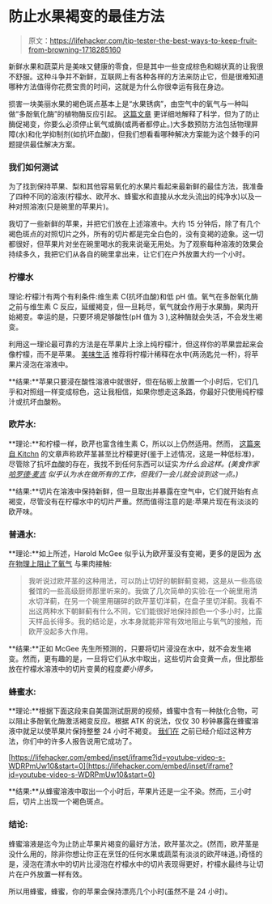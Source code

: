 # 防止水果褐变的最佳方法

> 原文：<https://lifehacker.com/tip-tester-the-best-ways-to-keep-fruit-from-browning-1718285160>

新鲜水果和蔬菜片是美味又健康的零食，但是其中一些变成棕色和糊状真的让我很不舒服。这种斗争并不新鲜，互联网上有各种各样的方法来防止它，但是很难知道哪种方法值得你花费宝贵的时间，这就是为什么你很幸运有我在身边。



损害一块美丽水果的褐色斑点基本上是“水果锈病”，由空气中的氧气与一种叫做“多酚氧化酶”的植物酶反应引起。 [这篇文章](https://gizmodo.com/why-does-your-apple-turn-brown-and-how-can-you-stop-it-1605149639) 更详细地解释了科学，但为了防止酶促褐变，你要么必须停止氧气或酶(或两者都停止。)大多数预防方法包括物理屏障(水)和化学抑制剂(如抗坏血酸)，但我们想看看哪种解决方案能为这个棘手的问题提供最佳解决方案。

### **我们如何测试**

为了找到保持苹果、梨和其他容易氧化的水果片看起来最新鲜的最佳方法，我准备了四种不同的溶液(柠檬水、欧芹水、蜂蜜水和直接从水龙头流出的纯净水)以及一种对照溶液(只是碗里的苹果片)。

我切了一些新鲜的苹果，并把它们放在上述溶液中。大约 15 分钟后，除了有几个褐色斑点的对照切片之外，所有的切片都是完全白色的，没有变褐的迹象。这一切都很好，但苹果片对坐在碗里喝水的我来说毫无用处。为了观察每种溶液的效果会持续多久，我把它们从各自的碗里拿出来，让它们在户外放置大约一个小时。

### 柠檬水

理论:柠檬汁有两个有利条件:维生素 C(抗坏血酸)和低 pH 值。氧气在多酚氧化酶之前与维生素 C 反应，延缓褐变，但一旦耗尽，氧气就会作用于水果酶，果肉开始褐变。幸运的是，只要环境足够酸性(pH 值为 3 ),这种酶就会失活，不会发生褐变。

利用这一理论最可靠的方法是在苹果片上涂上纯柠檬汁，但这样你的苹果尝起来会像柠檬，而不是苹果。 [美味生活](http://www.theyummylife.com/prevent_apple_and_pear_slices_from_browning) 推荐将柠檬汁稀释在水中(两汤匙兑一杯)，将苹果片浸泡在溶液中。

**结果:**苹果只要浸在酸性溶液中就很好，但在砧板上放置一个小时后，它们几乎和对照组一样变成棕色，这让我相信，如果你想走这条路，你最好只使用纯柠檬汁或抗坏血酸粉。

### 欧芹水:

**理论:**和柠檬一样，欧芹也富含维生素 C，所以以上仍然适用。然而， [这篇来自 Kitchn](http://www.thekitchn.com/an-ingenious-use-for-herb-stems-221285) 的文章声称欧芹茎甚至比柠檬更好(鉴于上述情况，这是一种低标准)，尽管除了抗坏血酸的存在，我找不到任何东西可以证实*为什么会这样。(美食作家 [哈罗德·麦吉](https://en.wikipedia.org/wiki/Harold_McGee) 似乎认为水在做所有的工作，但我们一会儿就会谈到这一点。)*

**结果:**切片在溶液中保持新鲜，但一旦取出并暴露在空气中，它们就开始有点褐变，尽管没有在柠檬水中的切片严重。然而值得注意的是:苹果片现在有淡淡的欧芹味。

### 普通水:

**理论:**如上所述，Harold McGee 似乎认为欧芹茎没有变褐，更多的是因为 [水在物理上阻止了氧气](http://dinersjournal.blogs.nytimes.com/2008/08/07/harold-mcgee-on-parsley-stems-as-anti-browning-agents/?_r=0) 与果肉接触:

> 我听说过欧芹茎的这种用法，可以防止切好的朝鲜蓟变褐，这是从一些高级餐馆的一些高级厨师那里听来的。我做了几次简单的实验:在一个碗里用清水切洋蓟，在另一个碗里用碾碎的欧芹茎切洋蓟，在盘子里切洋蓟。我看不出这两种水下朝鲜蓟有什么不同，它们能很好地保持颜色一个多小时，比露天样品长得多。我的结论是，水本身就能非常有效地阻止与氧气的接触，而欧芹没起多大作用。

**结果:**正如 McGee 先生所预测的，只要将切片浸没在水中，就不会发生褐变。然而，更有趣的是，一旦将它们从水中取出，这些切片会变黄一点，但比那些放在柠檬水溶液中的切片变黄的程度*要小得多。*

### 蜂蜜水:

**理论:**根据下面这段来自美国测试厨房的视频，蜂蜜中含有一种肽化合物，可以阻止多酚氧化酶激活褐变反应。根据 ATK 的说法，仅仅 30 秒钟暴露在蜂蜜溶液中就足以使苹果片保持整整 24 小时不褐变。 [我们在](https://lifehacker.com/give-sliced-fruit-a-quick-honey-water-bath-to-keep-brow-536510461) 之前已经介绍过这种方法，你们中的许多人报告说用它成功了。

 [https://lifehacker.com/embed/inset/iframe?id=youtube-video-s-WDRPmUw10&start=0](https://lifehacker.com/embed/inset/iframe?id=youtube-video-s-WDRPmUw10&start=0) 

**结果:**从蜂蜜溶液中取出一个小时后，苹果片还是一尘不染。然而，三小时后，切片上出现一个褐色斑点。

### 结论:

蜂蜜溶液是迄今为止防止苹果片褐变的最好方法，欧芹茎次之。(然而，欧芹茎是没什么用的，除非你想让你正在烹饪的任何水果或蔬菜有淡淡的欧芹味道。)奇怪的是，浸泡在清水中的切片比浸泡在柠檬水中的切片表现得更好，柠檬水最终与让切片在户外放置一样有效。

所以用蜂蜜，蜂蜜，你的苹果会保持漂亮几个小时(虽然不是 24 小时)。
